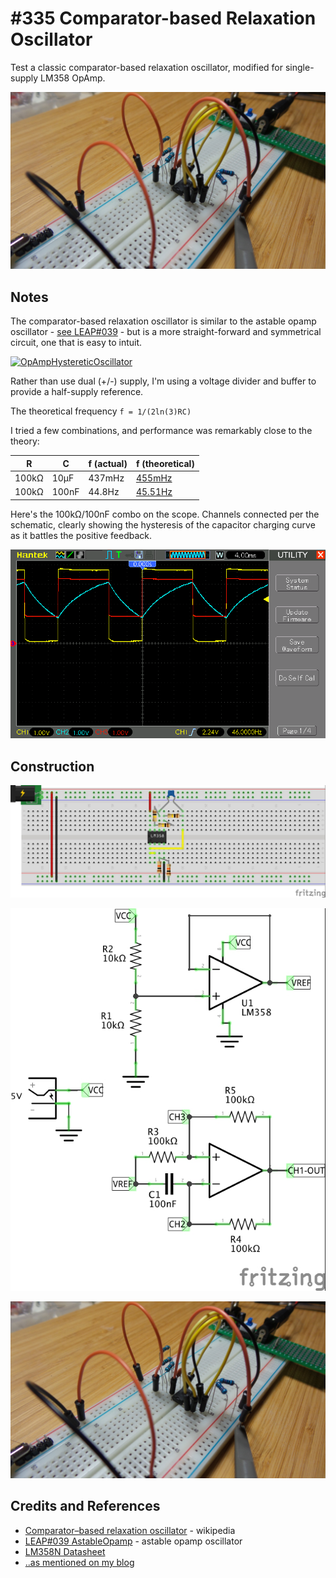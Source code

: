 # #335 Comparator-based Relaxation Oscillator

Test a classic comparator-based relaxation oscillator, modified for single-supply LM358 OpAmp.

![Build](./assets/ComparatorRelaxation_build.jpg?raw=true)

## Notes

The comparator-based relaxation oscillator is similar to the astable opamp oscillator -
[see LEAP#039](../AstableOpamp) - but is a more straight-forward and symmetrical circuit, one that is easy to intuit.

[![OpAmpHystereticOscillator](https://upload.wikimedia.org/wikipedia/commons/1/15/OpAmpHystereticOscillator.svg)](https://en.wikipedia.org/wiki/Relaxation_oscillator#/media/File:OpAmpHystereticOscillator.svg)

Rather than use dual (+/-) supply, I'm using a voltage divider and buffer to provide a half-supply reference.

The theoretical frequency `f = 1/(2ln(3)RC)`

I tried a few combinations, and performance was remarkably close to the theory:

| R     | C     | f (actual) | f (theoretical)                                                                       |
|-------|-------|------------|---------------------------------------------------------------------------------------|
| 100kΩ | 10µF  | 437mHz     | [455mHz](https://www.wolframalpha.com/input/?i=1%2F(2+ln(3)+*+100k%CE%A9+*+10%C2%B5F)) |
| 100kΩ | 100nF | 44.8Hz     | [45.51Hz](https://www.wolframalpha.com/input/?i=1%2F(2+ln(3)+*+100k%CE%A9+*+100nF))    |


Here's the 100kΩ/100nF combo on the scope. Channels connected per the schematic,
clearly showing the hysteresis of the capacitor charging curve as it battles the positive feedback.

![scope_100k_100n](./assets/scope_100k_100n.gif?raw=true)

## Construction

![Breadboard](./assets/ComparatorRelaxation_bb.jpg?raw=true)

![Schematic](./assets/ComparatorRelaxation_schematic.jpg?raw=true)

![Build](./assets/ComparatorRelaxation_build.jpg?raw=true)

## Credits and References

* [Comparator–based relaxation oscillator](https://en.wikipedia.org/wiki/Relaxation_oscillator#Comparator.E2.80.93based_relaxation_oscillator) - wikipedia
* [LEAP#039 AstableOpamp](../AstableOpamp) - astable opamp oscillator
* [LM358N Datasheet](https://www.futurlec.com/Linear/LM358N.shtml)
* [..as mentioned on my blog](https://blog.tardate.com/2017/08/leap336-comparator-based-relaxation-oscillator.html)
